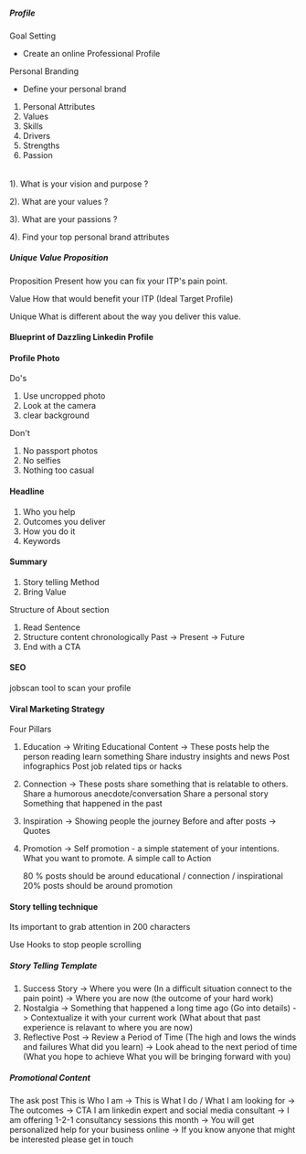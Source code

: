 ##### Profile

Goal Setting

- Create an online Professional Profile

Personal Branding

- Define your personal brand

1. Personal Attributes
2. Values
3. Skills
4. Drivers
5. Strengths
6. Passion

######

1). What is your vision and purpose ?

2). What are your values ?

3). What are your passions ?

4). Find your top personal brand attributes

##### Unique Value Proposition

Proposition
Present how you can fix your ITP's pain point.

Value
How that would benefit your ITP (Ideal Target Profile)

Unique
What is different about the way you deliver this value.

#### Blueprint of Dazzling Linkedin Profile

#### Profile Photo

Do's

1. Use uncropped photo
2. Look at the camera
3. clear background

Don't

1. No passport photos
2. No selfies
3. Nothing too casual

#### Headline

1.  Who you help
2.  Outcomes you deliver
3.  How you do it
4.  Keywords

#### Summary

1. Story telling Method
2. Bring Value

Structure of About section

1. Read Sentence
2. Structure content chronologically
   Past -> Present -> Future
3. End with a CTA

#### SEO

jobscan tool to scan your profile

#### Viral Marketing Strategy

Four Pillars

1. Education -> Writing Educational Content
   -> These posts help the person reading learn something
   Share industry insights and news
   Post infographics
   Post job related tips or hacks

2. Connection
   -> These posts share something that is relatable to others.
   Share a humorous anecdote/conversation
   Share a personal story
   Something that happened in the past
3. Inspiration
   -> Showing people the journey
   Before and after posts
   -> Quotes
4. Promotion
   -> Self promotion - a simple statement of your intentions.
   What you want to promote.
   A simple call to Action

   80 % posts should be around educational / connection / inspirational
   20% posts should be around promotion

#### Story telling technique

Its important to grab attention in 200 characters

Use Hooks to stop people scrolling

##### Story Telling Template

1. Success Story
   -> Where you were (In a difficult situation connect to the pain point) -> Where you are now (the outcome of your hard work)
2. Nostalgia
   -> Something that happened a long time ago (Go into details) -> Contextualize it with your current work (What about that past experience is relavant to where you are now)
3. Reflective Post
   -> Review a Period of Time (The high and lows the winds and failures What did you learn) -> Look ahead to the next period of time (What you hope to achieve What you will be bringing forward with you)

##### Promotional Content

The ask post
This is Who I am -> This is What I do / What I am looking for -> The outcomes -> CTA
I am linkedin expert and social media consultant -> I am offering 1-2-1 consultancy sessions this month -> You will get personalized help for your business online -> If you know anyone that might be interested please get in touch
